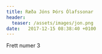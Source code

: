 ```yaml
---
title: Ræða Jóns Þórs Ólafssonar
header:
  teaser: /assets/images/jon.png
date:   2017-12-15 08:38:40 +0100
---
```


Frett numer 3
